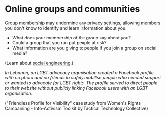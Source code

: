 [Title]: # (Think about what you join)
[Order]: # (7)

# Online groups and communities

Group membership may undermine any privacy settings, allowing members you don't know to identify and learn information about you. 

* What does your membership of the group say about you? 
* Could a group that you run put people at risk?
* What information are you giving to people if you join a group on social media? 

(Learn about [social engineering](umbrella://communications/phishing/beginner/s_social-engineering.md).)

*In Lebanon, an LGBT advocacy organisation created a Facebook profile with no photo and no friends to safely mobilise people who needed support or wanted to advocate for LGBT rights. The profile served to direct people to their website without publicly linking Facebook users with an LGBT organisation.*

("Friendless Profile for Visibility" case study from Women's Rights Campaining - Info-Activism Toolkit by Tactical Technology Collective)
